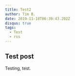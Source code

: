 ```yaml
---
title: Test2
author: Tim B.
date: 2019-11-18T06:39:43.202Z
disqus: true
tags:
  - Test
  - rss
---
```

## Test post
Testing, test.
